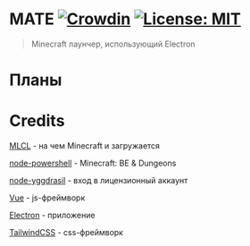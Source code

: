 # MATE [![Crowdin](https://badges.crowdin.net/mate-launcher/localized.svg)](https://crowdin.com/project/mate-launcher) [![License: MIT](https://img.shields.io/badge/License-MIT-yellow.svg)](https://opensource.org/licenses/MIT)
> Minecraft лаунчер, использующий Electron

# Планы

# Credits
[MLCL](https://github.com/Pierce01/MinecraftLauncher-core) - на чем Minecraft и загружается

[node-powershell](https://github.com/rannn505/node-powershell) - Minecraft: BE & Dungeons

[node-yggdrasil](https://github.com/PrismarineJS/node-yggdrasil) - вход в лицензионный аккаунт

[Vue](https://vuejs.org) - js-фреймворк

[Electron](https://www.electronjs.org) - приложение

[TailwindCSS](https://tailwindcss.com) - css-фреймворк 
